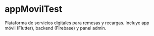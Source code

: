 # appMovilTest
Plataforma de servicios digitales para remesas y recargas. Incluye app móvil (Flutter), backend (Firebase) y panel admin.

